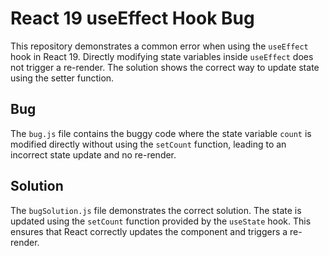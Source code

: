 # React 19 useEffect Hook Bug

This repository demonstrates a common error when using the `useEffect` hook in React 19.  Directly modifying state variables inside `useEffect` does not trigger a re-render.  The solution shows the correct way to update state using the setter function.

## Bug
The `bug.js` file contains the buggy code where the state variable `count` is modified directly without using the `setCount` function, leading to an incorrect state update and no re-render.

## Solution
The `bugSolution.js` file demonstrates the correct solution.  The state is updated using the `setCount` function provided by the `useState` hook. This ensures that React correctly updates the component and triggers a re-render.